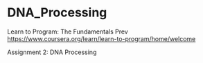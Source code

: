# DNA_Processing
Learn to Program: The Fundamentals
Prev https://www.coursera.org/learn/learn-to-program/home/welcome

 Assignment 2: DNA Processing
